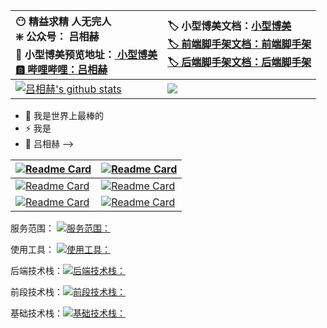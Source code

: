 |  😶 精益求精 人无完人<br/>  ❇️ 公众号： 吕相赫<br/> 🐶 小型博美预览地址：<a href="lvxianghe.icu" target="_blank"> 小型博美<br/>  🅱️ 哔哩哔哩：<a href="https://space.bilibili.com/97070946" target="_blank">吕相赫 |   🏷️ 小型博美文档：<a href="https://www.yuque.com/lvxianghe-tzsng/lvxianghe/xhgn3ssasuc7loxi?singleDoc# 《小型博美》" target="_blank">小型博美<br/>  🏷️ 前端脚手架文档：<a href="https://www.yuque.com/lvxianghe-tzsng/lvxianghe/zw4spv69ydxdoy7k?singleDoc# 《前端脚手架》" target="_blank">前端脚手架  <br/> 🏷️ 后端脚手架文档：<a href="https://www.yuque.com/lvxianghe-tzsng/lvxianghe/frfk4dyxr61wter8?singleDoc# 《后端脚手架》" target="_blank">后端脚手架  <br/>  |
| :----------------------------------------------------------- | :----------------------------------------------------------- |
| <a href="https://github.com/lvxianghe" target="_blank"> <img align="center" src="https://github-readme-stats.vercel.app/api?username=lvxianghe&show_icons=true&theme=onedark&hide_border=true" alt="吕相赫's github stats" /> </a> | <a href="https://github.com/lvxianghe" target="_blank"><img align="center" src="https://github-readme-stats.vercel.app/api/top-langs/?username=lvxianghe&layout=compact&theme=onedark&hide_border=true" /></a> |

- 💬 我是世界上最棒的
- ⚡ 我是
- 🤔 吕相赫 -->

| [![Readme Card](https://github-readme-stats.vercel.app/api/pin/?username=lvxianghe&repo=JourneyToGreatness&show_owner=true&theme=ambient_gradient)](https://github.com/lvxianghe/JourneyToGreatness) | [![Readme Card](https://github-readme-stats.vercel.app/api/pin/?username=lvxianghe&repo=CodeJourney&show_owner=true&theme=calm)](https://github.com/lvxianghe/CodeJourney) |
| ------------------------------------------------------------ | ------------------------------------------------------------ |
| [![Readme Card](https://github-readme-stats.vercel.app/api/pin/?username=lvxianghe&repo=front-end-scaffolding&show_owner=true&theme=material-palenight)](https://github.com/lvxianghe/front-end-scaffolding) | [![Readme Card](https://github-readme-stats.vercel.app/api/pin/?username=lvxianghe&repo=back-end-scaffolding&show_owner=true&theme=ayu-mirage)](https://github.com/lvxianghe/back-end-scaffolding) |
| [![Readme Card](https://github-readme-stats.vercel.app/api/pin/?username=lvxianghe&repo=xiaoxingbomei-front&show_owner=true&theme=material-palenight)](https://github.com/lvxianghe/xiaoxingbomei-front) | [![Readme Card](https://github-readme-stats.vercel.app/api/pin/?username=lvxianghe&repo=xiaoxingbomei-back&show_owner=true&theme=ayu-mirage)](https://github.com/lvxianghe/xiaoxingbomei-back) |

	
服务范围：  [![服务范围：](https://skillicons.dev/icons?i=windows,apple&theme=dark)](https://skillicons.dev)

使用工具：  [![使用工具：](https://skillicons.dev/icons?i=idea,webstorm,vscode&theme=dark)](https://skillicons.dev)

后端技术栈：[![后端技术栈：](https://skillicons.dev/icons?i=java,spring,maven,mysql,nginx,redis,mongodb,kafka,&theme=dark)](https://skillicons.dev)

前段技术栈：[![前段技术栈：](https://skillicons.dev/icons?i=js,vue,react,nodejs,ts,npm,pnpm&theme=dark)](https://skillicons.dev)

基础技术栈：[![基础技术栈：](https://skillicons.dev/icons?i=git,nginx,jenkins,docker,kubernetes&theme=dark)](https://skillicons.dev)




